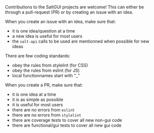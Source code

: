 Contributions to the SaltGUI projects are welcome!
This can either be through a pull-request (PR) or by creating an issue with an idea.

When you create an issue with an idea, make sure that:
* it is one idea/question at a time
* a new idea is useful for most users
* the `salt-api` calls to be used are mentionned when possible for new ideas

There are few coding standards:
* obey the rules from stylelint (for CSS)
* obey the rules from eslint (for JS)
* local functionnames start with "_"

When you create a PR, make sure that:
* it is one idea at a time
* it is as simple as possible
* it is useful for most users
* there are no errors from `eslint`
* there are no errors from `stylelint`
* there are coverage tests to cover all new non-gui code
* there are functional/gui tests to cover all new gui code
